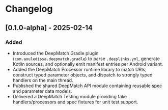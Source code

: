 # Changelog

## [0.1.0-alpha] - 2025-02-14

### Added

- Introduced the DeepMatch Gradle plugin (`com.aouledissa.deepmatch.gradle`) to parse
  `.deeplinks.yml`,
  generate Kotlin sources, and optionally emit manifest entries per Android variant.
- Added the DeepMatch Processor runtime library to match URIs, construct typed parameter objects,
  and dispatch to strongly typed handlers on the main thread.
- Published the shared DeepMatch API module containing reusable spec and parameter data models.
- Delivered a DeepMatch Testing module providing fake handlers/processors and spec fixtures for unit
  test support.

